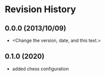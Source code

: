 # Revision History

## 0.0.0 (2013/10/09)

 - <Change the version, date, and this text.>

## 0.1.0 (2020)

  - added chess configuration
